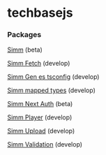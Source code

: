 # techbasejs

### Packages

[Simm](/packages/simm) (beta)

[Simm Fetch](/packages/simm-fetch/) (develop)

[Simm Gen es tsconfig](/packages/simm-gen-es-tsconfig/) (develop)

[Simm mapped types](/packages/simm-mapped-types/) (develop)

[Simm Next Auth](/packages/simm-next-auth/) (beta)

[Simm Player](/packages/simm-player/) (develop)

[Simm Upload](/packages/simm-upload/) (develop)

[Simm Validation](/packages/simm-validation/) (develop)
